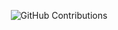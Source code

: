 <div align="center">

![GitHub Contributions](https://github-readme-stats.vercel.app/api?username=SuminSSon&show_icons=true&title_color=fff&icon_color=79ff97&text_color=9f9f9f&bg_color=151515)

</div>